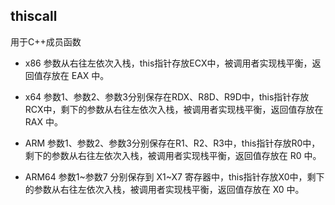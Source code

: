 ## thiscall
用于C++成员函数
- x86
参数从右往左依次入栈，this指针存放ECX中，被调用者实现栈平衡，返回值存放在 EAX 中。

- x64
参数1、参数2、参数3分别保存在RDX、R8D、R9D中，this指针存放RCX中，剩下的参数从右往左依次入栈，被调用者实现栈平衡，返回值存放在 RAX 中。
- ARM
参数1、参数2、参数3分别保存在R1、R2、R3中，this指针存放R0中，剩下的参数从右往左依次入栈，被调用者实现栈平衡，返回值存放在 R0 中。
- ARM64
参数1~参数7 分别保存到 X1~X7 寄存器中，this指针存放X0中，剩下的参数从右往左依次入栈，被调用者实现栈平衡，返回值存放在 X0 中。
